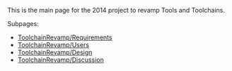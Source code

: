 
This is the main page for the 2014 project to revamp Tools and Toolchains. 

Subpages: 

* [ToolchainRevamp/Requirements](ToolchainRevamp/Requirements) 
* [ToolchainRevamp/Users](ToolchainRevamp/Users) 
* [ToolchainRevamp/Design](ToolchainRevamp/Design) 
* [ToolchainRevamp/Discussion](ToolchainRevamp/Discussion) 